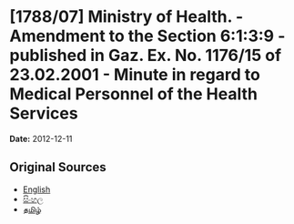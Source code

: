 # [1788/07] Ministry of Health. - Amendment to the Section 6:1:3:9 - published in Gaz. Ex. No. 1176/15 of 23.02.2001 - Minute in regard to Medical Personnel of the Health Services

**Date:** 2012-12-11

## Original Sources

- [English](https://documents.gov.lk/view/extra-gazettes/2012/12/1788-07_E.pdf)
- [සිංහල](https://documents.gov.lk/view/extra-gazettes/2012/12/1788-07_S.pdf)
- [தமிழ்](https://documents.gov.lk/view/extra-gazettes/2012/12/1788-07_T.pdf)
